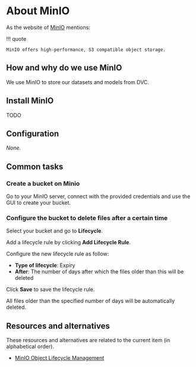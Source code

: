 # About MinIO

As the website of [MinIO](https://min.io/) mentions:

!!! quote

    MinIO offers high-performance, S3 compatible object storage.

## How and why do we use MinIO

We use MinIO to store our datasets and models from DVC.

## Install MinIO

TODO

## Configuration

_None._

## Common tasks

### Create a bucket on Minio

Go to your MinIO server, connect with the provided credentials and use the GUI
to create your bucket.

### Configure the bucket to delete files after a certain time

Select your bucket and go to **Lifecycle**.

Add a lifecycle rule by clicking **Add Lifecycle Rule**.

Configure the new lifecycle rule as follow:

- **Type of lifecycle**: Expiry
- **After**: The number of days after which the files older than this will be
  deleted

Click **Save** to save the lifecycle rule.

All files older than the specified number of days will be automatically deleted.

## Resources and alternatives

These resources and alternatives are related to the current item (in
alphabetical order).

- [MinIO Object Lifecycle Management](https://min.io/docs/minio/linux/administration/object-management/object-lifecycle-management.html)
